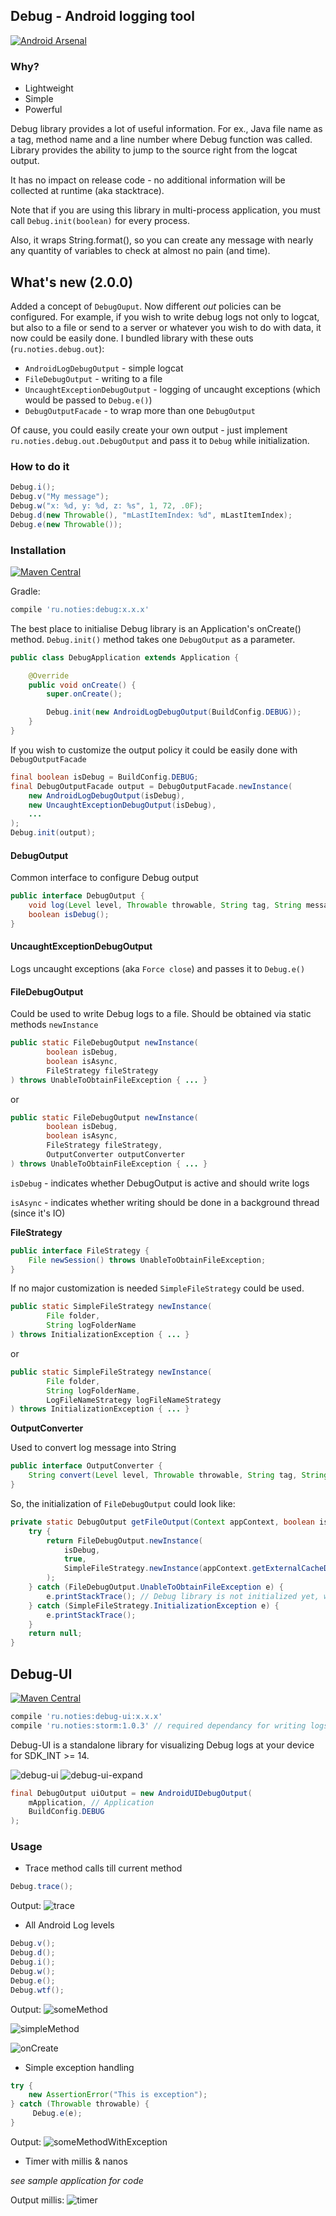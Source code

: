 ## Debug - Android logging tool

[![Android Arsenal](https://img.shields.io/badge/Android%20Arsenal-Debug-brightgreen.svg?style=flat)](https://android-arsenal.com/details/1/1038)

### Why?
* Lightweight
* Simple
* Powerful


Debug library provides a lot of useful information. For ex., Java file name as a tag,
method name and a line number where Debug function was called.
Library provides the ability to jump to the source right from the logcat output.


It has no impact on release code - no additional information will be collected at runtime (aka stacktrace).

Note that if you are using this library in multi-process application, you must call `Debug.init(boolean)` for every process.


Also, it wraps String.format(), so you can create any message with nearly any
quantity of variables to check at almost no pain (and time).


## What's new (2.0.0)
Added a concept of `DebugOuput`. Now different *out* policies can be configured. For example, if you wish to write debug logs not only to logcat, but also to a file or send to a server or whatever you wish to do with data, it now could be easily done. I bundled library with these outs (`ru.noties.debug.out`):
* `AndroidLogDebugOutput` - simple logcat
* `FileDebugOutput` - writing to a file
* `UncaughtExceptionDebugOutput` - logging of uncaught exceptions (which would be passed to `Debug.e()`)
* `DebugOutputFacade` - to wrap more than one `DebugOutput`

Of cause, you could easily create your own output - just implement `ru.noties.debug.out.DebugOutput` and pass it to `Debug` while initialization.


### How to do it

```java
Debug.i();
Debug.v("My message");
Debug.w("x: %d, y: %d, z: %s", 1, 72, .0F);
Debug.d(new Throwable(), "mLastItemIndex: %d", mLastItemIndex);
Debug.e(new Throwable());
```

### Installation

[![Maven Central](https://img.shields.io/maven-central/v/ru.noties/debug.svg)](http://search.maven.org/#search|ga|1|g%3A%22ru.noties%22%20AND%20a%3A%22debug%22)

Gradle:
```groovy
compile 'ru.noties:debug:x.x.x'
```

The best place to initialise Debug library is an Application's onCreate() method.
`Debug.init()` method takes one `DebugOutput` as a parameter.

```java
public class DebugApplication extends Application {

    @Override
    public void onCreate() {
        super.onCreate();

        Debug.init(new AndroidLogDebugOutput(BuildConfig.DEBUG));
    }
}
```

If you wish to customize the output policy it could be easily done with `DebugOutputFacade`

```java
final boolean isDebug = BuildConfig.DEBUG;
final DebugOutputFacade output = DebugOutputFacade.newInstance(
    new AndroidLogDebugOutput(isDebug),
    new UncaughtExceptionDebugOutput(isDebug),
    ...
);
Debug.init(output);
```

#### DebugOutput
Common interface to configure Debug output
```java
public interface DebugOutput {
    void log(Level level, Throwable throwable, String tag, String message);
    boolean isDebug();
}
```

#### UncaughtExceptionDebugOutput
Logs uncaught exceptions (aka `Force close`) and passes it to `Debug.e()`

#### FileDebugOutput
Could be used to write Debug logs to a file. Should be obtained via static methods `newInstance`
```java
public static FileDebugOutput newInstance(
        boolean isDebug,
        boolean isAsync,
        FileStrategy fileStrategy
) throws UnableToObtainFileException { ... }
```
or
```java
public static FileDebugOutput newInstance(
        boolean isDebug,
        boolean isAsync,
        FileStrategy fileStrategy,
        OutputConverter outputConverter
) throws UnableToObtainFileException { ... }
```
`isDebug` - indicates whether DebugOutput is active and should write logs

`isAsync` - indicates whether writing should be done in a background thread (since it's IO)

**FileStrategy**
```java
public interface FileStrategy {
    File newSession() throws UnableToObtainFileException;
}
```
If no major customization is needed `SimpleFileStrategy` could be used.
```java
public static SimpleFileStrategy newInstance(
        File folder,
        String logFolderName
) throws InitializationException { ... }
```
or
```java
public static SimpleFileStrategy newInstance(
        File folder,
        String logFolderName,
        LogFileNameStrategy logFileNameStrategy
) throws InitializationException { ... }
```

**OutputConverter**

Used to convert log message into String
```java
public interface OutputConverter {
    String convert(Level level, Throwable throwable, String tag, String message);
}
```

So, the initialization of `FileDebugOutput` could look like:
```java
private static DebugOutput getFileOutput(Context appContext, boolean isDebug) {
    try {
        return FileDebugOutput.newInstance(
            isDebug,
            true,
            SimpleFileStrategy.newInstance(appContext.getExternalCacheDir(), "debug_logs")
        );
    } catch (FileDebugOutput.UnableToObtainFileException e) {
        e.printStackTrace(); // Debug library is not initialized yet, we could not pass this throwable to it
    } catch (SimpleFileStrategy.InitializationException e) {
        e.printStackTrace();
    }
    return null;
}
```

## Debug-UI
[![Maven Central](https://img.shields.io/maven-central/v/ru.noties/debug-ui.svg)](http://search.maven.org/#search|ga|1|g%3A%22ru.noties%22%20AND%20a%3A%22debug-ui%22)
```groovy
compile 'ru.noties:debug-ui:x.x.x'
compile 'ru.noties:storm:1.0.3' // required dependancy for writing logs to SQLite database
```
Debug-UI is a standalone library for visualizing Debug logs at your device for SDK_INT >= 14.

![debug-ui](https://raw.githubusercontent.com/noties/Debug/master/pics/debug-ui.png)
![debug-ui-expand](https://raw.githubusercontent.com/noties/Debug/master/pics/debug-ui-expand.png)

```java
final DebugOutput uiOutput = new AndroidUIDebugOutput(
    mApplication, // Application
    BuildConfig.DEBUG
);
```

### Usage

* Trace method calls till current method
```java
Debug.trace();
```

Output:
![trace](https://raw.githubusercontent.com/noties/Debug/master/pics/trace.png)


* All Android Log levels

```java
Debug.v();
Debug.d();
Debug.i();
Debug.w();
Debug.e();
Debug.wtf();
```

Output:
![someMethod](https://raw.githubusercontent.com/noties/Debug/master/pics/someMethod.png)

![simpleMethod](https://raw.githubusercontent.com/noties/Debug/master/pics/simpleMethod.png)

![onCreate](https://raw.githubusercontent.com/noties/Debug/master/pics/onCreate.png)


* Simple exception handling

```java
try {
    new AssertionError("This is exception");
} catch (Throwable throwable) {
     Debug.e(e);
}
```

Output:
![someMethodWithException](https://raw.githubusercontent.com/noties/Debug/master/pics/someMethodWithException.png)


* Timer with millis & nanos

*see sample application for code*

Output millis:
![timer](https://raw.githubusercontent.com/noties/Debug/master/pics/timer.png)
